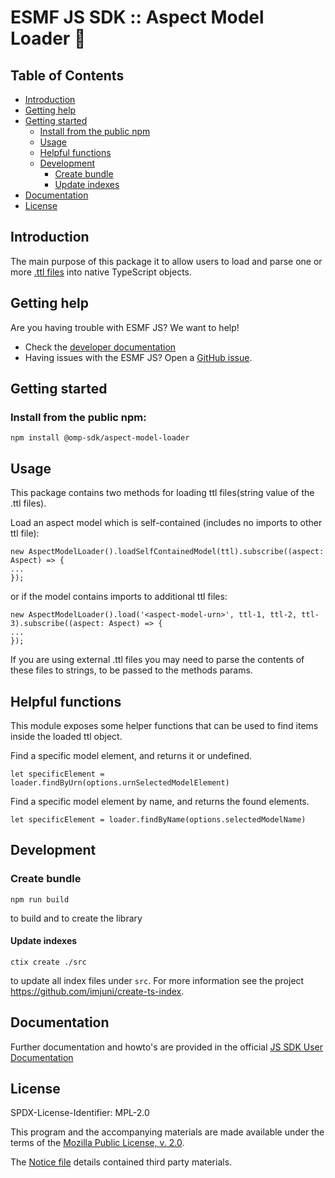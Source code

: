 # ESMF JS SDK :: Aspect Model Loader 🚀

## Table of Contents

- [Introduction](#introduction)
- [Getting help](#getting-help)
- [Getting started](#getting-started)
    - [Install from the public npm](#install-from-the-public-npm)
    - [Usage](#usage)
    - [Helpful functions](#helpful-functions)
    - [Development](#development)
        - [Create bundle](#create-bundle)
        - [Update indexes](#update-indexes)
- [Documentation](#documentation)
- [License](#license)

## Introduction

The main purpose of this package it to allow users to load and parse one or
more [.ttl files](<https://en.wikipedia.org/wiki/Turtle_(syntax)>) into native TypeScript objects.

## Getting help

Are you having trouble with ESMF JS? We want to help!

- Check the [developer documentation](https://eclipse-esmf.github.io)
- Having issues with the ESMF JS? Open
  a [GitHub issue](https://github.com/eclipse-esmf/esmf-sdk-js-aspect-model-loader/issues).

## Getting started

### Install from the public npm:

<!-- TODO: Replace this with esmf -->

```
npm install @omp-sdk/aspect-model-loader
```

## Usage

This package contains two methods for loading ttl files(string value of the .ttl files).

Load an aspect model which is self-contained (includes no imports to other ttl file):

```
new AspectModelLoader().loadSelfContainedModel(ttl).subscribe((aspect: Aspect) => {
...
});
```

or if the model contains imports to additional ttl files:

```
new AspectModelLoader().load('<aspect-model-urn>', ttl-1, ttl-2, ttl-3).subscribe((aspect: Aspect) => {
...
});
```

If you are using external .ttl files you may need to parse the contents of these files to strings, to be passed to the
methods params.

## Helpful functions

This module exposes some helper functions that can be used to find items inside the loaded ttl object.

Find a specific model element, and returns it or undefined.

```
let specificElement = loader.findByUrn(options.urnSelectedModelElement)
```

Find a specific model element by name, and returns the found elements.

```
let specificElement = loader.findByName(options.selectedModelName)
```

## Development

### Create bundle

```
npm run build
```

to build and to create the library

#### Update indexes

```
ctix create ./src
```

to update all index files under `src`. For more information see the project https://github.com/imjuni/create-ts-index.

## Documentation

Further documentation and howto's are provided in the
official [JS SDK User Documentation](https://eclipse-esmf.github.io/esmf-developer-guide/js-sdk-guide/1.0.0/index.html)

## License

SPDX-License-Identifier: MPL-2.0

This program and the accompanying materials are made available under the terms of the
[Mozilla Public License, v. 2.0](LICENSE).

The [Notice file](NOTICE.md) details contained third party materials.
